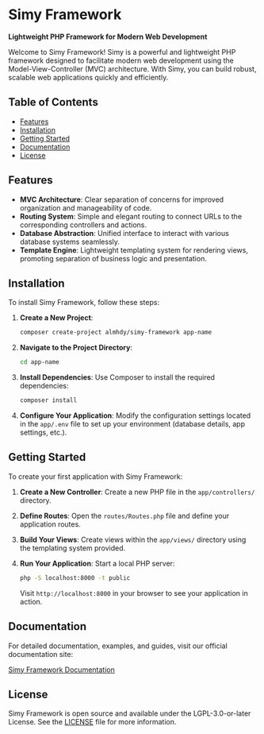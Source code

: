# Simy Framework

**Lightweight PHP Framework for Modern Web Development**

Welcome to Simy Framework! Simy is a powerful and lightweight PHP framework designed to facilitate modern web development using the Model-View-Controller (MVC) architecture. With Simy, you can build robust, scalable web applications quickly and efficiently.

## Table of Contents

- [Features](#features)
- [Installation](#installation)
- [Getting Started](#getting-started)
- [Documentation](#documentation)
- [License](#license)

## Features

- **MVC Architecture**: Clear separation of concerns for improved organization and manageability of code.
- **Routing System**: Simple and elegant routing to connect URLs to the corresponding controllers and actions.
- **Database Abstraction**: Unified interface to interact with various database systems seamlessly.
- **Template Engine**: Lightweight templating system for rendering views, promoting separation of business logic and presentation.

## Installation

To install Simy Framework, follow these steps:

1. **Create a New Project**:
   ```bash
   composer create-project almhdy/simy-framework app-name
   ```

2. **Navigate to the Project Directory**:
   ```bash
   cd app-name
   ```

3. **Install Dependencies**:
   Use Composer to install the required dependencies:
   ```bash
   composer install
   ```

4. **Configure Your Application**:
   Modify the configuration settings located in the `app/.env` file to set up your environment (database details, app settings, etc.).
## Getting Started

To create your first application with Simy Framework:

1. **Create a New Controller**:
   Create a new PHP file in the `app/controllers/` directory.

2. **Define Routes**:
   Open the `routes/Routes.php` file and define your application routes.

3. **Build Your Views**:
   Create views within the `app/views/` directory using the templating system provided.

4. **Run Your Application**:
   Start a local PHP server:
   ```bash
   php -S localhost:8000 -t public
   ```
   Visit `http://localhost:8000` in your browser to see your application in action.

## Documentation

For detailed documentation, examples, and guides, visit our official documentation site:

[Simy Framework Documentation](https://www.simy-framework.com/docs)

## License

Simy Framework is open source and available under the LGPL-3.0-or-later License. See the [LICENSE](LICENSE) file for more information.
